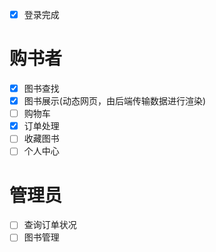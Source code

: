  + [X] 登录完成
# 购书者
+ [X] 图书查找
+ [X] 图书展示(动态网页，由后端传输数据进行渲染)
+ [ ] 购物车
+ [X] 订单处理
+ [ ] 收藏图书
+ [ ] 个人中心
# 管理员
+ [ ] 查询订单状况
+ [ ] 图书管理